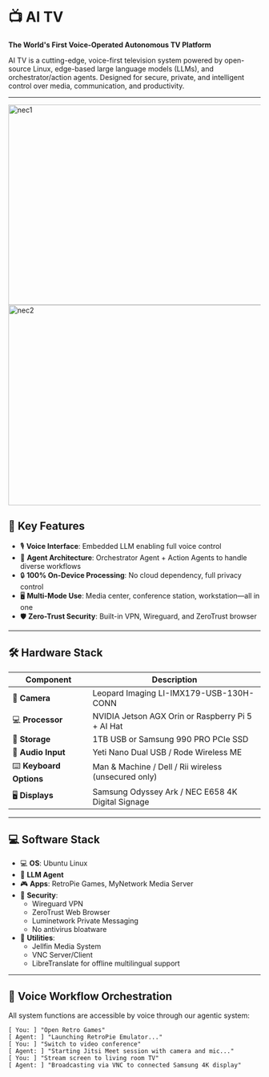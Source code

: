 # 📺 AI TV  
**The World's First Voice-Operated Autonomous TV Platform**

AI TV is a cutting-edge, voice-first television system powered by open-source Linux, edge-based large language models (LLMs), and orchestrator/action agents. Designed for secure, private, and intelligent control over media, communication, and productivity.

---
<img width="800" height="400" alt="nec1" src="https://github.com/user-attachments/assets/8bf0feb4-616b-48e6-b33e-157b502dde6c" />
<img width="800" height="400" alt="nec2" src="https://github.com/user-attachments/assets/3b2c9893-8847-40ab-a519-5533d6376a10" />


## 🧠 Key Features

- 🎙️ **Voice Interface**: Embedded LLM enabling full voice control
- 🧩 **Agent Architecture**: Orchestrator Agent + Action Agents to handle diverse workflows
- 🔒 **100% On-Device Processing**: No cloud dependency, full privacy control
- 🖥️ **Multi-Mode Use**: Media center, conference station, workstation—all in one
- 🛡️ **Zero-Trust Security**: Built-in VPN, Wireguard, and ZeroTrust browser

---

## 🛠️ Hardware Stack

| Component                          | Description                                           |
|-----------------------------------|------------------------------------------------------- |
| 🎥 **Camera**                     | Leopard Imaging LI-IMX179-USB-130H-CONN                |
| 💻 **Processor**                  | NVIDIA Jetson AGX Orin or Raspberry Pi 5 + AI Hat      |
| 💽 **Storage**                    | 1TB USB or Samsung 990 PRO PCIe SSD                    |
| 🎤 **Audio Input**                | Yeti Nano Dual USB / Rode Wireless ME                  |
| ⌨️ **Keyboard Options**           | Man & Machine / Dell / Rii wireless (unsecured only)   |
| 🖥️ **Displays**                   | Samsung Odyssey Ark / NEC E658 4K Digital Signage      |

---

## 💻 Software Stack

- 💻 **OS**: Ubuntu Linux
- 🧠 **LLM Agent**
- 🎮 **Apps**: RetroPie Games, MyNetwork Media Server
- 🔐 **Security**:
  - Wireguard VPN
  - ZeroTrust Web Browser
  - Luminetwork Private Messaging
  - No antivirus bloatware
- 🔧 **Utilities**:
  - Jellfin Media System
  - VNC Server/Client
  - LibreTranslate for offline multilingual support

---

## 🔄 Voice Workflow Orchestration

All system functions are accessible by voice through our agentic system:

```plaintext
[ You: ] "Open Retro Games"  
[ Agent: ] "Launching RetroPie Emulator..."  
[ You: ] "Switch to video conference"  
[ Agent: ] "Starting Jitsi Meet session with camera and mic..."  
[ You: ] "Stream screen to living room TV"  
[ Agent: ] "Broadcasting via VNC to connected Samsung 4K display"

